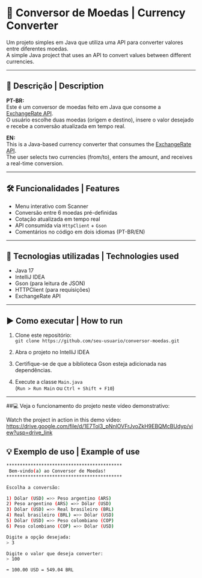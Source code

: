 # 💱 Conversor de Moedas | Currency Converter

Um projeto simples em Java que utiliza uma API para converter valores entre diferentes moedas.  
A simple Java project that uses an API to convert values between different currencies.

---

## 📌 Descrição | Description

**PT-BR:**  
Este é um conversor de moedas feito em Java que consome a [ExchangeRate API](https://www.exchangerate-api.com/).  
O usuário escolhe duas moedas (origem e destino), insere o valor desejado e recebe a conversão atualizada em tempo real.

**EN:**  
This is a Java-based currency converter that consumes the [ExchangeRate API](https://www.exchangerate-api.com/).  
The user selects two currencies (from/to), enters the amount, and receives a real-time conversion.

---

## 🛠️ Funcionalidades | Features

- Menu interativo com Scanner
- Conversão entre 6 moedas pré-definidas
- Cotação atualizada em tempo real
- API consumida via `HttpClient` + `Gson`
- Comentários no código em dois idiomas (PT-BR/EN)

---

## 🔧 Tecnologias utilizadas | Technologies used

- Java 17
- IntelliJ IDEA
- Gson (para leitura de JSON)
- HTTPClient (para requisições)
- ExchangeRate API

---

## ▶️ Como executar | How to run

1. Clone este repositório:  
   `git clone https://github.com/seu-usuario/conversor-moedas.git`

2. Abra o projeto no IntelliJ IDEA

3. Certifique-se de que a biblioteca Gson esteja adicionada nas dependências.

4. Execute a classe `Main.java`  
   (`Run > Run Main` ou `Ctrl + Shift + F10`)

---

##💻 Veja o funcionamento do projeto neste vídeo demonstrativo:  

Watch the project in action in this demo video: https://drive.google.com/file/d/1E7Tol3_pNnlOVFrJvoZkH9EBQMcBUdyp/view?usp=drive_link

## 💡 Exemplo de uso | Example of use 

```bash
*******************************************
 Bem-vindo(a) ao Conversor de Moedas!
*******************************************

Escolha a conversão:

1) Dólar (USD) =>> Peso argentino (ARS)
2) Peso argentino (ARS) =>> Dólar (USD)
3) Dólar (USD) =>> Real brasileiro (BRL)
4) Real brasileiro (BRL) =>> Dólar (USD)
5) Dólar (USD) =>> Peso colombiano (COP)
6) Peso colombiano (COP) =>> Dólar (USD)

Digite a opção desejada:
> 3

Digite o valor que deseja converter:
> 100

➡ 100.00 USD = 549.04 BRL

